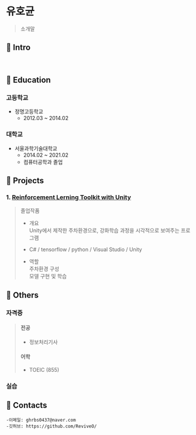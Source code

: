 # 유호균

> 소개말

## :pushpin: Intro
</br>

## :pushpin: Education

### 고등학교
- 정명고등학교
	- 2012.03 ~ 2014.02 

### 대학교
- 서울과학기술대학교
	- 2014.02 ~ 2021.02
	- 컴퓨터공학과 졸업
	


## :pushpin: Projects
### 1. [Reinforcement Lerning Toolkit with Unity](https://github.com/ReviveO/Graduate-Project)   

> 졸업작품   
> - 개요  
> 	Unity에서 제작한 주차환경으로, 강화학습 과정을 시각적으로 보여주는 프로그램  
>  
> - C# / tensorflow / python / Visual Studio / Unity
> - 역할  
> 	주차환경 구성  
>	모델 구현 및 학습


	



## :pushpin: Others


### 자격증
> #### 전공
> - 정보처리기사
> #### 어학
> - TOEIC (855)

### 실습

>
>
>
>

## :pushpin: Contacts
```
-이메일: ghrbs0437@naver.com
-깃허브: https://github.com/ReviveO/
```